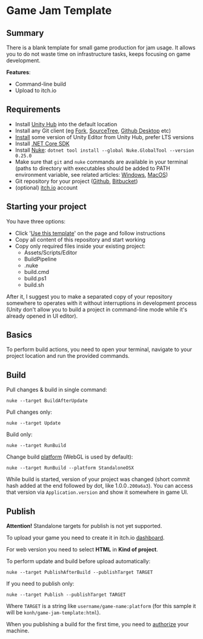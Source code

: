 # Game Jam Template

## Summary

There is a blank template for small game production for jam usage. It allows you to do not waste time on infrastructure tasks, keeps focusing on game development.

**Features**:
- Command-line build
- Upload to itch.io

## Requirements

- Install [Unity Hub](https://store.unity.com/download?ref=personal) into the default location
- Install any Git client (eg [Fork](https://git-fork.com), [SourceTree](https://www.sourcetreeapp.com), [Github Desktop](https://desktop.github.com) etc)
- [Install](https://docs.unity3d.com/Manual/GettingStartedInstallingHub.html) some version of Unity Editor from Unity Hub, prefer LTS versions
- Install [.NET Core SDK](https://dotnet.microsoft.com/download)
- Install [Nuke](https://www.nuget.org/packages/Nuke.GlobalTool/): `dotnet tool install --global Nuke.GlobalTool --version 0.25.0`
- Make sure that `git` and `nuke` commands are available in your terminal
(paths to directory with executables should be added to PATH environment variable, see related articles: [Windows](https://docs.oracle.com/en/database/oracle/r-enterprise/1.5.1/oread/creating-and-modifying-environment-variables-on-windows.html), [MacOS](https://medium.com/@youngstone89/setting-up-environment-variables-in-mac-os-28e5941c771c))
- Git repository for your project ([Github](https://github.com), [Bitbucket](https://bitbucket.org))
- (optional) [itch.io](https://itch.io) account

## Starting your project

You have three options:
- Click '[Use this template](https://github.com/KonH/GameJamTemplate/generate)' on the page and follow instructions
- Copy all content of this repository and start working
- Copy only required files inside your existing project:
    - Assets/Scripts/Editor
    - BuildPipeline
    - .nuke
    - build.cmd
    - build.ps1
    - build.sh

After it, I suggest you to make a separated copy of your repository somewhere to operates with it without interruptions in development process (Unity don't allow you to build a project in command-line mode while it's already opened in UI editor).

## Basics

To perform build actions, you need to open your terminal, navigate to your project location and run the provided commands.

## Build

Pull changes & build in single command:

```
nuke --target BuildAfterUpdate
```

Pull changes only:

```
nuke --target Update
```

Build only:

```
nuke --target RunBuild
```

Change build [platform](https://docs.unity3d.com/ScriptReference/BuildTarget.html) (WebGL is used by default):

```
nuke --target RunBuild --platform StandaloneOSX
```

While build is started, version of your project was changed (short commit hash added at the end followed by dot, like 1.0.0`.200a6a3`).
You can access that version via `Application.version` and show it somewhere in game UI.

## Publish

**Attention!** Standalone targets for publish is not yet supported.

To upload your game you need to create it in itch.io [dashboard](https://itch.io/game/new).

For web version you need to select **HTML** in **Kind of project**.

To perform update and build before upload automatically:

```
nuke --target PublishAfterBuild --publishTarget TARGET
```

If you need to publish only:

```
nuke --target Publish --publishTarget TARGET
```

Where `TARGET` is a string like `username/game-name:platform` (for this sample it will be `konh/game-jam-template:html`).

When you publishing a build for the first time, you need to [authorize](https://itch.io/docs/butler/login.html) your machine.


